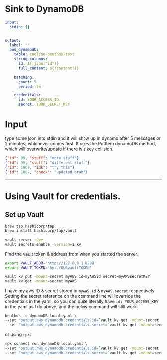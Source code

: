 # Sink to DynamoDB



```yaml
input:
  stdin: {}


output:
  label: ""
  aws_dynamodb:
    table: cnelson-benthos-test
    string_columns:
      id: ${!json("id")}
      full_content: ${!content()}

    batching:
      count: 5
      period: 2m

    credentials:
      id: YOUR_ACCESS_ID
      secret: YOUR_SECRET_KEY
```


# Input

type some json into stdin and it will show up in dynamo after 5 messages or 2 minutes, whichever comes first.  It uses the PutItem dynamoDB method, which will overwrite/update if there is a key collision.


```json
{"id": 99, "stuff": "more stuff"}
{"id": 99, "stuff": "different stuff"}
{"id": 1007, "idk": "try this"}
{"id": 1007, "check": "updated brah"}
```

---

# Using Vault for credentials.

## Set up Vault

```bash
brew tap hashicorp/tap
brew install hashicorp/tap/vault

vault server -dev
vault secrets enable -version=1 kv
```

Find the vault token & address from when you started the server.  

```bash
export VAULT_ADDR='http://127.0.0.1:8200'
export VAULT_TOKEN="hvs.YOURvaultTOKEN"
```

```bash
vault kv put -mount=secret myAWS id=myAWSid secret=myAWSsecretKEY
vault kv get -mount=secret myAWS
```

I have my aws ID & secret stored in `myAWS.id` & `myAWS.secret` respectively.  Setting the secret reference on the command line will override the credentials in the yaml, so you can quite literally have `id: YOUR_ACCESS_KEY` in the yaml as I do above, and the below command will still work.

```bash
benthos -c dynamoDB-local.yaml \
--set "output.aws_dynamodb.credentials.id=`vault kv get -mount=secret -field=id myAWS`" \
--set "output.aws_dynamodb.credentials.secret=`vault kv get -mount=secret -field=secret myAWS`"
```

or using `rpk`:

```bash
rpk connect run dynamoDB-local.yaml \
--set "output.aws_dynamodb.credentials.id=`vault kv get -mount=secret -field=id myAWS`" \
--set "output.aws_dynamodb.credentials.secret=`vault kv get -mount=secret -field=secret myAWS`"
```
